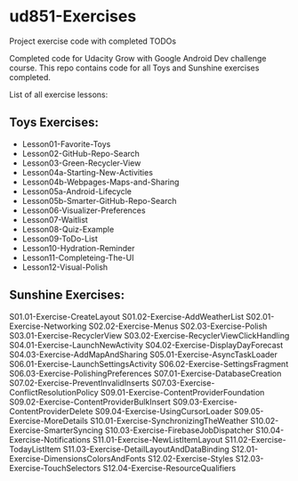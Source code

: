 # ud851-Exercises

Project exercise code with completed TODOs

Completed code for Udacity Grow with Google Android Dev challenge course. This repo contains code for all Toys and Sunshine exercises completed.

List of all exercise lessons:


Toys Exercises:
---------------
* Lesson01-Favorite-Toys 
* Lesson02-GitHub-Repo-Search
* Lesson03-Green-Recycler-View
* Lesson04a-Starting-New-Activities
* Lesson04b-Webpages-Maps-and-Sharing
* Lesson05a-Android-Lifecycle
* Lesson05b-Smarter-GitHub-Repo-Search
* Lesson06-Visualizer-Preferences
* Lesson07-Waitlist
* Lesson08-Quiz-Example
* Lesson09-ToDo-List
* Lesson10-Hydration-Reminder
* Lesson11-Completeing-The-UI
* Lesson12-Visual-Polish

Sunshine Exercises:
-------------------
S01.01-Exercise-CreateLayout
S01.02-Exercise-AddWeatherList
S02.01-Exercise-Networking
S02.02-Exercise-Menus
S02.03-Exercise-Polish
S03.01-Exercise-RecyclerView
S03.02-Exercise-RecyclerViewClickHandling
S04.01-Exercise-LaunchNewActivity
S04.02-Exercise-DisplayDayForecast
S04.03-Exercise-AddMapAndSharing
S05.01-Exercise-AsyncTaskLoader
S06.01-Exercise-LaunchSettingsActivity
S06.02-Exercise-SettingsFragment
S06.03-Exercise-PolishingPreferences
S07.01-Exercise-DatabaseCreation
S07.02-Exercise-PreventInvalidInserts
S07.03-Exercise-ConflictResolutionPolicy
S09.01-Exercise-ContentProviderFoundation
S09.02-Exercise-ContentProviderBulkInsert
S09.03-Exercise-ContentProviderDelete
S09.04-Exercise-UsingCursorLoader
S09.05-Exercise-MoreDetails
S10.01-Exercise-SynchronizingTheWeather
S10.02-Exercise-SmarterSyncing
S10.03-Exercise-FirebaseJobDispatcher
S10.04-Exercise-Notifications
S11.01-Exercise-NewListItemLayout
S11.02-Exercise-TodayListItem
S11.03-Exercise-DetailLayoutAndDataBinding
S12.01-Exercise-DimensionsColorsAndFonts
S12.02-Exercise-Styles
S12.03-Exercise-TouchSelectors
S12.04-Exercise-ResourceQualifiers


